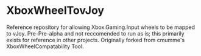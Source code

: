 # XboxWheelTovJoy
Reference repository for allowing Xbox.Gaming.Input wheels to be mapped to vJoy. Pre-Pre-alpha and not reccomended to run as is; this primarily exists for reference in other projects. Originally forked from cmumme's XboxWheelCompatability Tool.
